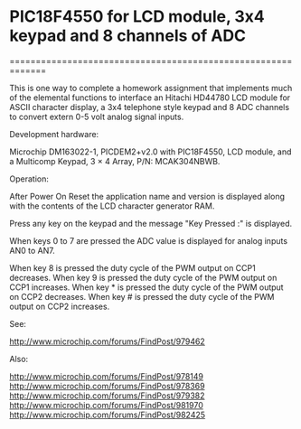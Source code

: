 # PIC18F4550 for LCD module, 3x4 keypad and 8 channels of ADC
=============================================================

This is one way to complete a homework assignment that implements
much of the elemental functions to interface an Hitachi HD44780
LCD module for ASCII character display, a 3x4 telephone style
keypad and 8 ADC channels to convert extern 0-5 volt analog
signal inputs.


Development hardware:

Microchip DM163022-1, PICDEM2+v2.0 with PIC18F4550, LCD module,
and a Multicomp Keypad, 3 × 4 Array, P/N: MCAK304NBWB.


Operation:

After Power On Reset the application name and version is displayed
along with the contents of the LCD character generator RAM.

Press any key on the keypad and the message "Key Pressed :" is displayed.

When keys 0 to 7 are pressed the ADC value is displayed for
analog inputs AN0 to AN7.

When key 8 is pressed the duty cycle of the PWM output on CCP1 decreases.
When key 9 is pressed the duty cycle of the PWM output on CCP1 increases.
When key * is pressed the duty cycle of the PWM output on CCP2 decreases.
When key # is pressed the duty cycle of the PWM output on CCP2 increases.


See:

http://www.microchip.com/forums/FindPost/979462

Also:

http://www.microchip.com/forums/FindPost/978149
http://www.microchip.com/forums/FindPost/978369
http://www.microchip.com/forums/FindPost/979382
http://www.microchip.com/forums/FindPost/981970
http://www.microchip.com/forums/FindPost/982425
